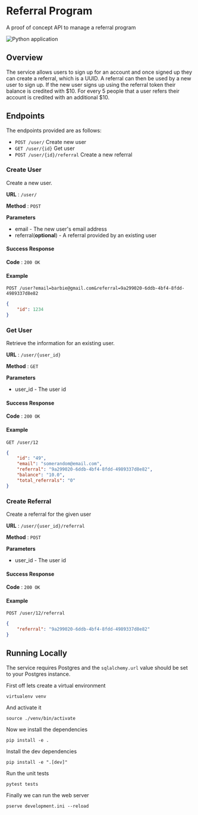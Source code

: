 # Referral Program
A proof of concept API to manage a referral program

![Python application](https://github.com/Rencode/referral_program/workflows/Python%20application/badge.svg)

## Overview
The service allows users to sign up for an account and once signed up they can create a referral, which is a UUID. 
A referral can then be used by a new user to sign up. If the new user signs up using the referral token their balance is 
credited with $10. For every 5 people that a user refers their account is credited with an additional $10.

## Endpoints
The endpoints provided are as follows:
* ``POST /user/`` Create new user
* ``GET /user/{id}`` Get user
* ``POST /user/{id}/referral`` Create a new referral

### Create User
Create a new user.

**URL** : `/user/`

**Method** : `POST`

**Parameters**
* email - The new user's email address
* referral(**optional**) - A referral provided by an existing user

#### Success Response

**Code** : `200 OK`

#### Example

``POST /user?email=barbie@gmail.com&referral=9a299020-6ddb-4bf4-8fdd-4989337d8e82``

```json
{
    "id": 1234
}
```

### Get User
Retrieve the information for an existing user.

**URL** : `/user/{user_id}`

**Method** : `GET`

**Parameters**
* user_id - The user id

#### Success Response

**Code** : `200 OK`

#### Example

``GET /user/12``

```json
{
    "id": "49",
    "email": "somerandom@email.com",
    "referral": "9a299020-6ddb-4bf4-8fdd-4989337d8e82",
    "balance": "10.0",
    "total_referrals": "0"
}
```

### Create Referral
Create a referral for the given user

**URL** : `/user/{user_id}/referral`

**Method** : `POST`

**Parameters**
* user_id - The user id

#### Success Response

**Code** : `200 OK`

#### Example

``POST /user/12/referral``

```json
{
    "referral": "9a299020-6ddb-4bf4-8fdd-4989337d8e82"
}
```

## Running Locally

The service requires Postgres and the ``sqlalchemy.url`` value should be set to your Postgres instance.

First off lets create a virtual environment 
```
virtualenv venv
```
And activate it
```
source ./venv/bin/activate
``` 
Now we install the dependencies
```
pip install -e .
```
Install the dev dependencies
```
pip install -e ".[dev]"
```
Run the unit tests
```
pytest tests
```
Finally we can run the web server
```
pserve development.ini --reload
```
